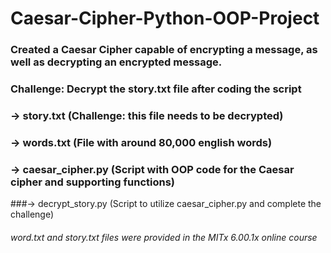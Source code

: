 # Caesar-Cipher-Python-OOP-Project

### Created a Caesar Cipher capable of encrypting a message, as well as decrypting an encrypted message.

### Challenge: Decrypt the story.txt file after coding the script
  ### -> story.txt (Challenge: this file needs to be decrypted)
  ### -> words.txt (File with around 80,000 english words)  
  ### -> caesar_cipher.py (Script with OOP code for the Caesar cipher and supporting functions)
  ###-> decrypt_story.py (Script to utilize caesar_cipher.py and complete the challenge)

###### word.txt and story.txt files were provided in the MITx 6.00.1x online course
